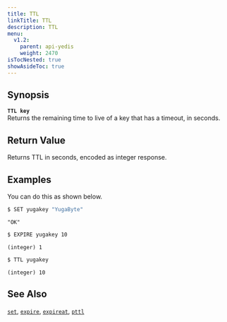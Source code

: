 ```yaml
---
title: TTL
linkTitle: TTL
description: TTL
menu:
  v1.2:
    parent: api-yedis
    weight: 2470
isTocNested: true
showAsideToc: true
---
```


## Synopsis
<b>`TTL key`</b><br>
Returns the remaining time to live of a key that has a timeout, in seconds.

## Return Value
Returns TTL in seconds, encoded as integer response.

## Examples

You can do this as shown below.

```sh
$ SET yugakey "YugaByte"
```

```
"OK"
```

```sh
$ EXPIRE yugakey 10
```

```
(integer) 1
```

```sh
$ TTL yugakey
```

```
(integer) 10
```

## See Also
[`set`](../set/), [`expire`](../expire/), [`expireat`](../expireat/), [`pttl`](../pttl/)
